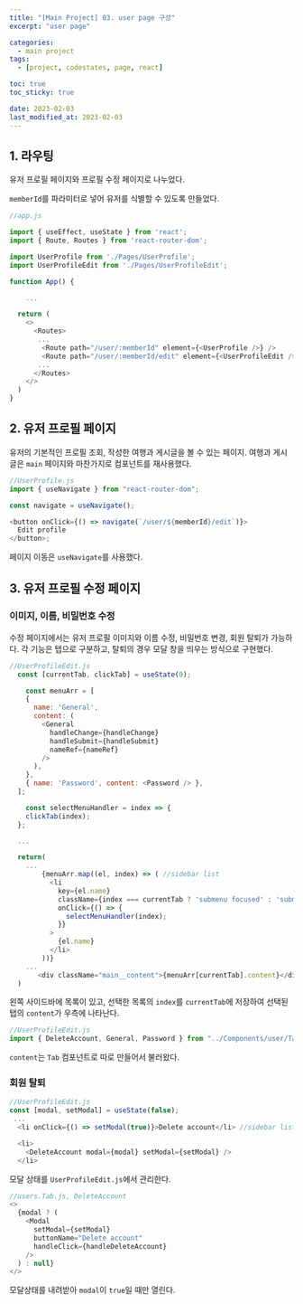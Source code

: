 ```yaml
---
title: "[Main Project] 03. user page 구성"
excerpt: "user page"

categories:
  - main project
tags:
  - [project, codestates, page, react]

toc: true
toc_sticky: true

date: 2023-02-03
last_modified_at: 2023-02-03
---
```


## 1. 라우팅

유저 프로필 페이지와 프로필 수정 페이지로 나누었다.

`memberId`를 파라미터로 넣어 유저를 식별할 수 있도록 만들었다.

```javascript
//app.js

import { useEffect, useState } from 'react';
import { Route, Routes } from 'react-router-dom';

import UserProfile from './Pages/UserProfile';
import UserProfileEdit from './Pages/UserProfileEdit';

function App() {

    ...

  return (
    <>
      <Routes>
       ...
        <Route path="/user/:memberId" element={<UserProfile />} />
        <Route path="/user/:memberId/edit" element={<UserProfileEdit />} />
       ...
      </Routes>
    </>
  )
}
```

## 2. 유저 프로필 페이지

유저의 기본적인 프로필 조회, 작성한 여행과 게시글을 볼 수 있는 페이지. 여행과 게시글은 `main` 페이지와 마찬가지로 컴포넌트를 재사용했다.

```javascript
//UserProfile.js
import { useNavigate } from "react-router-dom";

const navigate = useNavigate();

<button onClick={() => navigate(`/user/${memberId}/edit`)}>
  Edit profile
</button>;
```

페이지 이동은 `useNavigate`를 사용했다.

## 3. 유저 프로필 수정 페이지

### 이미지, 이름, 비밀번호 수정

수정 페이지에서는 유저 프로필 이미지와 이름 수정, 비밀번호 변경, 회원 탈퇴가 가능하다. 각 기능은 탭으로 구분하고, 탈퇴의 경우 모달 창을 띄우는 방식으로 구현했다.

```javascript
//UserProfileEdit.js
  const [currentTab, clickTab] = useState(0);

    const menuArr = [
    {
      name: 'General',
      content: (
        <General
          handleChange={handleChange}
          handleSubmit={handleSubmit}
          nameRef={nameRef}
        />
      ),
    },
    { name: 'Password', content: <Password /> },
  ];

    const selectMenuHandler = index => {
    clickTab(index);
  };

  ...

  return(
    ...
        {menuArr.map((el, index) => ( //sidebar list
          <li
            key={el.name}
            className={index === currentTab ? 'submenu focused' : 'submenu'}
            onClick={() => {
              selectMenuHandler(index);
            }}
          >
            {el.name}
          </li>
        ))}
    ...
       <div className="main__content">{menuArr[currentTab].content}</div>
  )
```

왼쪽 사이드바에 목록이 있고, 선택한 목록의 `index`를 `currentTab`에 저장하여 선택된 탭의 `content`가 우측에 나타난다.

```javascript
//UserProfileEdit.js
import { DeleteAccount, General, Password } from "../Components/user/Tab";
```

`content`는 `Tab` 컴포넌트로 따로 만들어서 불러왔다.

### 회원 탈퇴

```javascript
//UserProfileEdit.js
const [modal, setModal] = useState(false);
 ...
  <li onClick={() => setModal(true)}>Delete account</li> //sidebar list

  <li>
    <DeleteAccount modal={modal} setModal={setModal} />
  </li>
```

모달 상태를 `UserProfileEdit.js`에서 관리한다.

```javascript
//users.Tab.js, DeleteAccount
<>
  {modal ? (
    <Modal
      setModal={setModal}
      buttonName="Delete account"
      handleClick={handleDeleteAccount}
    />
  ) : null}
</>
```

모달상태를 내려받아 `modal`이 `true`일 때만 열린다.
